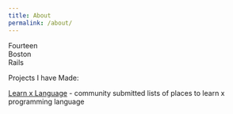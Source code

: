 ```yaml
---
title: About
permalink: /about/
---
```


Fourteen <br>
Boston <br>
Rails

Projects I have Made:

[Learn x Language](http://www.learnxlanguage.com/) - community submitted lists of places to learn x programming language
